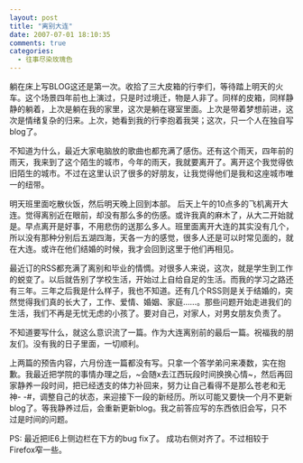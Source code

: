 ```yaml
---
layout: post
title: "离别大连"
date: 2007-07-01 18:10:35
comments: true
categories:
  - 往事尽染玫瑰色
---
```

躺在床上写BLOG这还是第一次。收拾了三大皮箱的行李们，等待踏上明天的火车。这个场景四年前也上演过，只是时过境迁，物是人非了。同样的皮箱，同样静静的躺着，上次是躺在我的家里，这次是躺在寝室里面。上次是带着梦想前进，这次是情绪复杂的归来。上次，她看到我的行李抱着我哭；这次，只一个人在独自写blog了。

不知道为什么，最近大家电脑放的歌曲也都充满了感伤。还有这个雨天，四年前的雨天，我来到了这个陌生的城市，今年的雨天，我就要离开了。离开这个我觉得依旧陌生的城市。不过在这里认识了很多的好朋友，让我觉得他们是我和这座城市唯一的纽带。

明天班里面吃散伙饭，然后明天晚上回到本部。 后天上午的10点多的飞机离开大连。觉得离别近在眼前，却没有那么多的伤感。或许我真的麻木了，从大二开始就是。早点离开是好事，不用悲伤的送那么多人。班里面离开大连的其实没有几个，所以没有那种分别后五湖四海，天各一方的感觉，很多人还是可以时常见面的，就在大连。或许在他们结婚的时候，我才会回到这里于他们再相见。

最近订的RSS都充满了离别和毕业的情惆。对很多人来说，这次，就是学生到工作的蜕变了。以后就告别了学校生活，开始过上自给自足的生活。而我的学习之路还有三年。三年之后我是什么样子，我也不知道。还有几个RSS则是关于结婚的，突然觉得我们真的长大了，工作、爱情、婚姻、家庭……。那些问题开始走进我们的生活，我们不再是无忧无虑的小孩了。要对自己，对家人，对男女朋友负责了。

不知道要写什么，就这么意识流了一篇。作为大连离别前的最后一篇。祝福我的朋友们。没有我的日子里面，一切顺利。

上两篇的预告内容，六月份连一篇都没有写。只拿一个答学弟问来凑数，实在抱歉。我最近把学院的事情办理之后，~会随x去江西玩段时间换换心情~，然后再回家静养一段时间，把已经透支的体力补回来，努力让自己看得不是那么苍老和无神- -#，调整自己的状态，来迎接下一段的新经历。所以可能又要快一个月不更新blog了。等我静养过后，会重新更新blog。我之前答应写的东西依旧会写，只不过是时间的问题。

PS: 最近把IE6上侧边栏在下方的bug fix了。 成功右侧对齐了。不过相较于Firefox窄一些。
